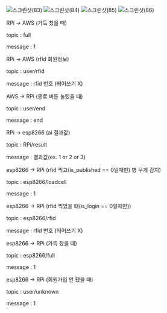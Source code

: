 ![스크린샷(83)](https://user-images.githubusercontent.com/50413112/103846563-bdf8e080-50e1-11eb-837d-3cd8effb5952.png)
![스크린샷(84)](https://user-images.githubusercontent.com/50413112/103846570-c18c6780-50e1-11eb-8a02-d51cee56face.png)
![스크린샷(85)](https://user-images.githubusercontent.com/50413112/103846576-c3eec180-50e1-11eb-90e6-1ed5e22e42d2.png)
![스크린샷(86)](https://user-images.githubusercontent.com/50413112/103847778-4f695200-50e4-11eb-907f-cfa7083ddaef.png)


RPi -> AWS (가득 찼을 때)

topic : full

message : 1

RPi -> AWS (rfid 회원정보)

topic : user/rfid

message : rfid 번호 (띄어쓰기 X)

AWS -> RPi (종료 버튼 눌렀을 때)

topic : user/end

message : end

RPi -> esp8266 (ai 결과값)

topic : RPi/result

message : 결과값(ex. 1 or 2 or 3)

esp8266 -> RPi (rfid 찍고(is_published == 0일때만) 병 무게 감지)

topic : esp8266/loadcell

message : 1

esp8266 -> RPi (rfid 찍었을 떄(is_login == 0일때만))

topic : esp8266/rfid

message : rfid 번호 (띄어쓰기 X)

esp8266 -> RPi (가득 찼을 때)

topic : esp8266/full

message : 1

esp8266 -> RPi (회원가입 안 됐을 때)

topic : user/unknown

message : 1
